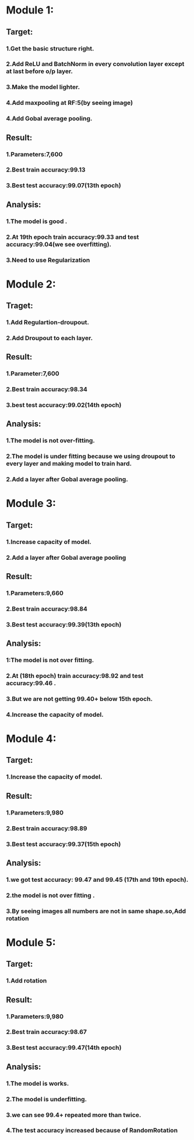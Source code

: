 # Module 1:

## Target:
   ### 1.Get the basic structure right.
   ### 2.Add ReLU and BatchNorm in every convolution layer except at last before o/p layer.
   ### 3.Make the model lighter.
   ### 4.Add maxpooling at RF:5(by seeing image)
   ### 4.Add Gobal average pooling.

## Result:
   ### 1.Parameters:7,600
   ### 2.Best train accuracy:99.13
   ### 3.Best test accuracy:99.07(13th epoch)

## Analysis:
   ### 1.The model is good .
   ### 2.At 19th epoch train accuracy:99.33  and  test accuracy:99.04(we see overfitting).
   ### 3.Need to use Regularization

# Module 2:

## Traget:
  ### 1.Add Regulartion-droupout.
  ### 2.Add Droupout to each layer.

## Result:
   ### 1.Parameter:7,600
   ### 2.Best train accuracy:98.34
   ### 3.best test accuracy:99.02(14th epoch)

## Analysis:
   ### 1.The model is not over-fitting.
   ### 2.The model is under fitting because we using droupout to every layer and making model to train hard.
   ### 2.Add a layer after Gobal average pooling.
   
# Module 3:

## Target:
   ### 1.Increase capacity of model.
   ### 2.Add a layer after Gobal average pooling

## Result:
   ### 1.Parameters:9,660
   ### 2.Best train accuracy:98.84
   ### 3.Best test accuracy:99.39(13th epoch)

## Analysis:
   ### 1:The model is not over fitting.
   ### 2.At (18th epoch) train accuracy:98.92 and test accuracy:99.46 .
   ### 3.But we are not getting 99.40+ below 15th epoch.
   ### 4.Increase the capacity of model.
   
# Module 4:

## Target:
   ### 1.Increase the capacity of model.

## Result:
   ### 1.Parameters:9,980
   ### 2.Best train accuracy:98.89
   ### 3.Best test accuracy:99.37(15th epoch)

## Analysis:
   ### 1.we got test accuracy: 99.47 and 99.45 (17th and 19th epoch).
   ### 2.the model is not over fitting .
   ### 3.By seeing images all numbers are not in same shape.so,Add rotation
   
# Module 5:

## Target:
   ### 1.Add rotation 

## Result:
  ### 1.Parameters:9,980
  ### 2.Best train accuracy:98.67
  ### 3.Best test accuracy:99.47(14th epoch)

## Analysis:
   ### 1.The model is works.
   ### 2.The model is underfitting.
   ### 3.we can see 99.4+ repeated more than twice.
   ### 4.The test accuracy increased because of RandomRotation 

